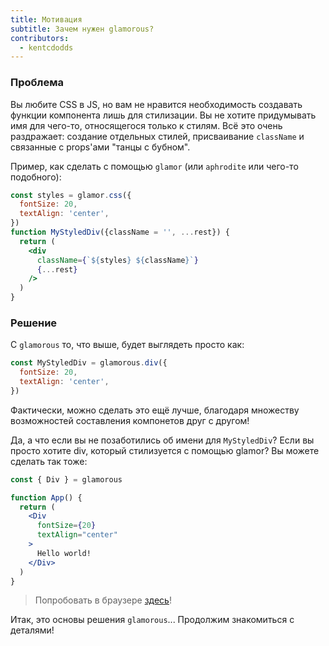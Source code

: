 ```yaml
---
title: Мотивация
subtitle: Зачем нужен glamorous?
contributors:
  - kentcdodds
---
```


### Проблема

Вы любите CSS в JS, но вам не нравится необходимость создавать функции компонента лишь для стилизации. Вы не хотите
придумывать имя для чего-то, относящегося только к стилям. Всё это очень раздражает: создание отдельных стилей, присваивание `className` и связанные с props'ами "танцы с бубном".

Пример, как сделать с помощью `glamor` (или `aphrodite` или чего-то подобного):

```jsx
const styles = glamor.css({
  fontSize: 20,
  textAlign: 'center',
})
function MyStyledDiv({className = '', ...rest}) {
  return (
    <div
      className={`${styles} ${className}`}
      {...rest}
    />
  )
}
```

### Решение

С `glamorous` то, что выше, будет выглядеть просто как:

```js
const MyStyledDiv = glamorous.div({
  fontSize: 20,
  textAlign: 'center',
})
```

Фактически, можно сделать это ещё лучше, благодаря множеству возможностей составления компонетов друг с другом!

Да, а что если вы не позаботились об имени для `MyStyledDiv`? Если вы просто хотите div, который стилизуется с помощью glamor?
Вы можете сделать так тоже:

```jsx
const { Div } = glamorous

function App() {
  return (
    <Div
      fontSize={20}
      textAlign="center"
    >
      Hello world!
    </Div>
  )
}
```

> Попробовать в браузере [здесь](https://codesandbox.io/s/mDLZ1oKn)!

Итак, это основы решения `glamorous`... Продолжим знакомиться с деталями!

